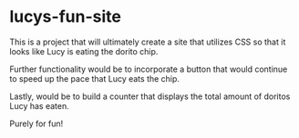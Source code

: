 # lucys-fun-site

This is a project that will ultimately create a site that utilizes CSS so that it looks like Lucy is eating the dorito chip. 

Further functionality would be to incorporate a button that would continue to speed up the pace that Lucy eats the chip.

Lastly, would be to build a counter that displays the total amount of doritos Lucy has eaten. 

Purely for fun! 
